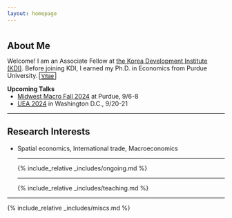 ```yaml
---
layout: homepage
---
```


<div class="blank-div"></div>
<h1 id="about-me"></h1>

<h2 style="margin: 0px 0px 10px;">About Me</h2>

Welcome! I am an Associate Fellow at [the Korea Development Institute (KDI)](https://www.kdi.re.kr/eng/). Before joining KDI, I earned my Ph.D. in Economics from Purdue University.  <a href="./cv.html" class="btn btn-sm z-depth-0" role="button" style="font-size:12px; color: #000000; border: 1px solid #000000; padding-left: 0.25rem; padding-right: 0.25rem;">Vitae</a> 

<h4 style="margin:0 0 0;">Upcoming Talks</h4>
<ul style="margin:0 0 5px;">
    <!-- <li><a href="https://sites.google.com/site/riefnetwork">RIEF Network Doctoral Meeting</a> in Paris, 4/25-26</li> -->
    <!-- <li><a href="https://www.sole-jole.org/upcoming-meeting">SOLE</a> in Portland, 5/3-4</li> -->
    <!-- <li>Korea Insurance Research Institute, 6/10</li> -->
    <li><a href="https://business.purdue.edu/events/midwest-macroeconomics-meetings/">Midwest Macro Fall 2024</a> at Purdue, 9/6-8</li>
    <li><a href="https://urbaneconomics.org/meetings/uea2024/">UEA 2024</a> in Washington D.C., 9/20-21</li>
</ul>

---

## Research Interests

- Spatial economics, International trade, Macroeconomics

  ***

  {% include_relative _includes/ongoing.md %}

  ***

  {% include_relative _includes/teaching.md %}

<!--- {% include_relative _includes/services.md %} --->
<!--- {% include_relative _includes/contact.md %}  --->

---

{% include_relative _includes/miscs.md %}
